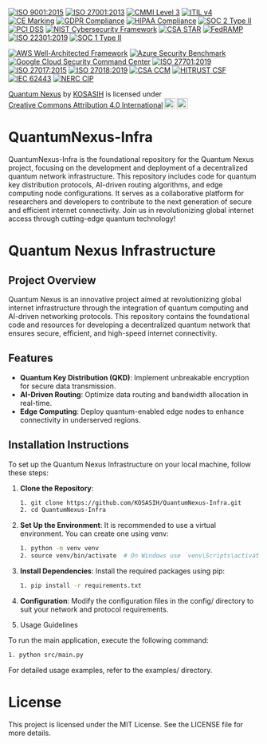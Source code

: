 [![ISO 9001:2015 ](https://img.shields.io/badge/ISO-9001:2015-blue.svg)](https://www.iso.org/iso-9001-quality-management.html)
[![ISO 27001:2013](https://img.shields.io/badge/ISO-27001:2013-green.svg)](https://www.iso.org/iso-27001-information-security.html)
[![CMMI Level 3](https://img.shields.io/badge/CMMI-Level_3-orange.svg)](https://cmmiinstitute.com/cmmi-maturity-level-3/)
[![ITIL v4](https://img.shields.io/badge/ITIL-v4-purple.svg)](https://www.axelos.com/best-practice-solutions/itil)
[![CE Marking](https://img.shields.io/badge/CE-Marking-red.svg)](https://ec.europa.eu/growth/single-market/ce-marking_en.htm)
[![GDPR Compliance](https://img.shields.io/badge/GDPR-Compliance-blue.svg)](https://gdpr.eu/)
[![HIPAA Compliance](https://img.shields.io/badge/HIPAA-Compliance-green.svg)](https://www.hhs.gov/hipaa/index.html)
[![SOC 2 Type II](https://img.shields.io/badge/SOC_2-Type_II-orange.svg)](https://www.aicpa.org/interestareas/frc/assuranceadvisoryservices/soc2.html)
[![PCI DSS](https://img.shields.io/badge/PCI_DSS-Compliant-blue.svg)](https://www.pcisecuritystandards.org/pci_security/)
[![NIST Cybersecurity Framework](https://img.shields.io/badge/NIST-Cybersecurity_Framework-orange.svg)](https://www.nist.gov/cyberframework)
[![CSA STAR](https://img.shields.io/badge/CSA_STAR-Compliant-green.svg)](https://cloudsecurityalliance.org/star/)
[![FedRAMP](https://img.shields.io/badge/FedRAMP-Compliant-red.svg)](https://www.fedramp.gov/)
[![ISO 22301:2019](https://img.shields.io/badge/ISO-22301:2019-blue.svg)](https://www.iso.org/iso-22301-business-continuity.html)
[![SOC 1 Type II](https://img.shields.io/badge/SOC_1-Type_II-orange.svg)](https://www.aicpa.org/interestareas/frc/assuranceadvisoryservices/soc1.html)

[![AWS Well-Architected Framework](https://img.shields.io/badge/AWS-Well--Architected_Framework-orange.svg)](https://aws.amazon.com/architecture/well-architected/)
[![Azure Security Benchmark](https://img.shields.io/badge/Azure-Security_Benchmark-blue.svg)](https://docs.microsoft.com/en-us/azure/security/benchmarks/overview)
[![Google Cloud Security Command Center](https://img.shields.io/badge/Google_Cloud-Security_Command_Center-green.svg)](https://cloud.google.com/security-command-center)
[![ISO 27701:2019](https://img.shields.io/badge/ISO-27701:2019-blue.svg)](https://www.iso.org/iso-27701-privacy-information-management.html)
[![ISO 27017:2015](https://img.shields.io/badge/ISO-27017:2015-green.svg)](https://www.iso.org/iso-27017-information-security-for-cloud-services.html)
[![ISO 27018:2019](https://img.shields.io/badge/ISO-27018:2019-orange.svg)](https://www.iso.org/iso-27018-protection-of-personally-identifiable-information.html)
[![ CSA CCM](https://img.shields.io/badge/CSA_CCM-Compliant-red.svg)](https://cloudsecurityalliance.org/research/cloud-controls-matrix/)
[![HITRUST CSF](https://img.shields.io/badge/HITRUST-CSF-blue.svg)](https://hitrustalliance.net/hitrust-csf/)
[![IEC 62443](https://img.shields.io/badge/IEC-62443-green.svg)](https://www.iec.ch/standards/iec-62443-industrial-automation-and-control-systems-security/)
[![NERC CIP](https://img.shields.io/badge/NERC-CIP-orange.svg)](https://www.nerc.com/pa/Stand/Pages/CIP-Standards.aspx)

<p xmlns:cc="http://creativecommons.org/ns#" xmlns:dct="http://purl.org/dc/terms/"><a property="dct:title" rel="cc:attributionURL" href="https://github.com/KOSASIH/QuantumNexus-Infra">Quantum Nexus</a> by <a rel="cc:attributionURL dct:creator" property="cc:attributionName" href="https://www.linkedin.com/in/kosasih-81b46b5a">KOSASIH</a> is licensed under <a href="https://creativecommons.org/licenses/by/4.0/?ref=chooser-v1" target="_blank" rel="license noopener noreferrer" style="display:inline-block;">Creative Commons Attribution 4.0 International<img style="height:22px!important;margin-left:3px;vertical-align:text-bottom;" src="https://mirrors.creativecommons.org/presskit/icons/cc.svg?ref=chooser-v1" alt=""><img style="height:22px!important;margin-left:3px;vertical-align:text-bottom;" src="https://mirrors.creativecommons.org/presskit/icons/by.svg?ref=chooser-v1" alt=""></a></p>

# QuantumNexus-Infra
QuantumNexus-Infra is the foundational repository for the Quantum Nexus project, focusing on the development and deployment of a decentralized quantum network infrastructure. This repository includes code for quantum key distribution protocols, AI-driven routing algorithms, and edge computing node configurations. It serves as a collaborative platform for researchers and developers to contribute to the next generation of secure and efficient internet connectivity. Join us in revolutionizing global internet access through cutting-edge quantum technology!

# Quantum Nexus Infrastructure

## Project Overview

Quantum Nexus is an innovative project aimed at revolutionizing global internet infrastructure through the integration of quantum computing and AI-driven networking protocols. This repository contains the foundational code and resources for developing a decentralized quantum network that ensures secure, efficient, and high-speed internet connectivity.

## Features

- **Quantum Key Distribution (QKD)**: Implement unbreakable encryption for secure data transmission.
- **AI-Driven Routing**: Optimize data routing and bandwidth allocation in real-time.
- **Edge Computing**: Deploy quantum-enabled edge nodes to enhance connectivity in underserved regions.

## Installation Instructions

To set up the Quantum Nexus Infrastructure on your local machine, follow these steps:

1. **Clone the Repository**:

   ```bash
   1. git clone https://github.com/KOSASIH/QuantumNexus-Infra.git
   2. cd QuantumNexus-Infra
   ```

2. **Set Up the Environment**: It is recommended to use a virtual environment. You can create one using venv:

   ```bash
   1. python -m venv venv
   2. source venv/bin/activate  # On Windows use `venv\Scripts\activate`
   ```

3. **Install Dependencies**: Install the required packages using pip:

   ```bash
   1. pip install -r requirements.txt
   ```

4. **Configuration**: Modify the configuration files in the config/ directory to suit your network and protocol requirements.

5. Usage Guidelines

To run the main application, execute the following command:

   ```bash
   1. python src/main.py
   ```

For detailed usage examples, refer to the examples/ directory.

# License

This project is licensed under the MIT License. See the LICENSE file for more details.
